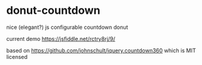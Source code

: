 # donut-countdown
nice (elegant?) js configurable countdown donut

current demo https://jsfiddle.net/rctry8rj/9/

based on https://github.com/johnschult/jquery.countdown360 which is MIT licensed

